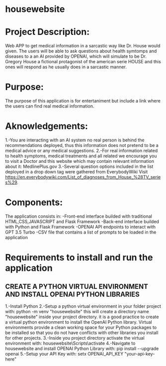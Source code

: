 # housewebsite
# Project Description:
Web APP to get medical information in a sarcastic way like Dr. House would given.
The users will be able to ask questions about health symtomps and diseases to a an AI provided by OPENAI, which will simulate to be Dr. Gregory House a fictional protagonist of the american serie HOUSE and this ones will respond as he usually does in a sarcastic manner.

# Purpose:
The purpose of this application is for entertaniment but include a link where the users can find real medical information.

# Aknowledgements:
1.-You are interacting with an AI system no real person is behind the recommendations deployed, thus this information does not pretend to be a medical advice or any medical suggestions.
2.-For real information related to health symptoms, medical treatments and all related we encourage you to visit a Doctor and this website which may contain relevant information about it: MedlinePlus.gov
3.-Several question options included in the list deployed in a drop down tag were gathered from EverybodyWiki Visit https://en.everybodywiki.com/List_of_diagnoses_from_House_%28TV_series%29.

# Components:
The application consists in:
-Front-end interface builded with traditional HTML,CSS,JAVASCRIPT and Flask Framework
-Back-end interface builded with Python and Flask Framework
-OPENAI API endpoints to interact with GPT 3.5 Turbo
-CSV file that contains a list of prompts to be loaded in the application

# Requirements to install and run the application
## CREATE A PYTHON VIRTUAL ENVIRONMENT AND INSTALL OPENAI PYTHON LIBRARIES
1.-Install Python
2.-Setup a python virtual environment in your folder project with: python -m venv "housewebsite"
this will create a directory name "housewebsite" inside your project directory.
it is a good practice to create a virtual python environment to install the OpenAI Python library. Virtual environments provide a clean working space for your Python packages to be installed so that you do not have conflicts with other libraries you install for other projects.
3.-Inside you project directory activate the virtual environment with: housewebsite\Scripts\activate
4.-Navigate to housewebsite and install OPENAI Python Library with: pip install --upgrade openai
5.-Setup your API Key with: setx OPENAI_API_KEY "your-api-key-here"





